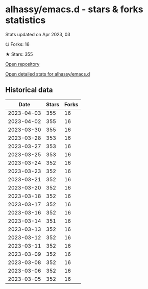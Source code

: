 # alhassy/emacs.d - stars & forks statistics

Stats updated on Apr 2023, 03

☋ Forks: 16

★ Stars: 355

[Open repository](https://github.com/alhassy/emacs.d)

[Open detailed stats for alhassy/emacs.d](https://reviewgithub.com/rep/alhassy/emacs.d)

## Historical data
| Date | Stars | Forks |
|------|-------|-------|
| 2023-04-03 | 355 | 16 | 
| 2023-04-02 | 355 | 16 | 
| 2023-03-30 | 355 | 16 | 
| 2023-03-28 | 353 | 16 | 
| 2023-03-27 | 353 | 16 | 
| 2023-03-25 | 353 | 16 | 
| 2023-03-24 | 352 | 16 | 
| 2023-03-23 | 352 | 16 | 
| 2023-03-21 | 352 | 16 | 
| 2023-03-20 | 352 | 16 | 
| 2023-03-18 | 352 | 16 | 
| 2023-03-17 | 352 | 16 | 
| 2023-03-16 | 352 | 16 | 
| 2023-03-14 | 351 | 16 | 
| 2023-03-13 | 352 | 16 | 
| 2023-03-12 | 352 | 16 | 
| 2023-03-11 | 352 | 16 | 
| 2023-03-09 | 352 | 16 | 
| 2023-03-08 | 352 | 16 | 
| 2023-03-06 | 352 | 16 | 
| 2023-03-05 | 352 | 16 | 

